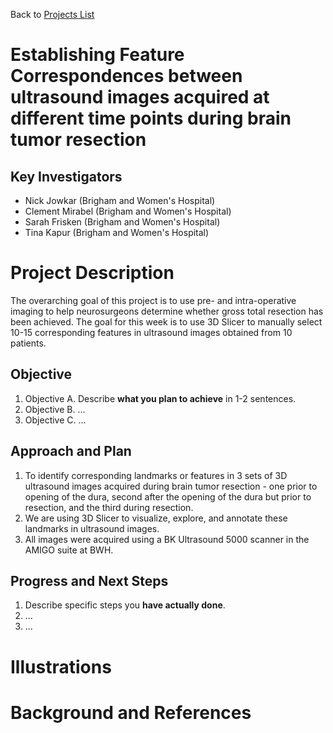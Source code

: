 Back to [Projects List](../../README.md#ProjectsList)

# Establishing Feature Correspondences between ultrasound images acquired at different time points during brain tumor resection

## Key Investigators

- Nick Jowkar (Brigham and Women's Hospital)
- Clement Mirabel (Brigham and Women's Hospital)
- Sarah Frisken (Brigham and Women's Hospital)
- Tina Kapur (Brigham and Women's Hospital)

# Project Description

<!-- Add a short paragraph describing the project. -->
The overarching goal of this project is to use pre- and intra-operative imaging to help neurosurgeons determine whether gross total resection has been achieved.  The goal for this week is to use 3D Slicer to manually select 10-15 corresponding features in ultrasound images obtained from 10 patients.

## Objective

<!-- Describe here WHAT you would like to achieve (what you will have as end result). -->

1. Objective A. Describe **what you plan to achieve** in 1-2 sentences.
1. Objective B. ...
1. Objective C. ...

## Approach and Plan

<!-- Describe here HOW you would like to achieve the objectives stated above. -->

1. To identify corresponding landmarks or features in 3 sets of 3D ultrasound images acquired during brain tumor resection - one prior to opening of the dura, second after the opening of the dura but prior to resection, and the third during resection.
2. We are using 3D Slicer to visualize, explore, and annotate these landmarks in ultrasound images.
3. All images were acquired using a BK Ultrasound 5000 scanner in the AMIGO suite at BWH. 


## Progress and Next Steps

<!-- Update this section as you make progress, describing of what you have ACTUALLY DONE. If there are specific steps that you could not complete then you can describe them here, too. -->

1. Describe specific steps you **have actually done**.
1. ...
1. ...

# Illustrations

<!-- Add pictures and links to videos that demonstrate what has been accomplished.
![Description of picture](Example2.jpg)
![Some more images](Example2.jpg)
-->

# Background and References

<!-- If you developed any software, include link to the source code repository. If possible, also add links to sample data, and to any relevant publications. -->

